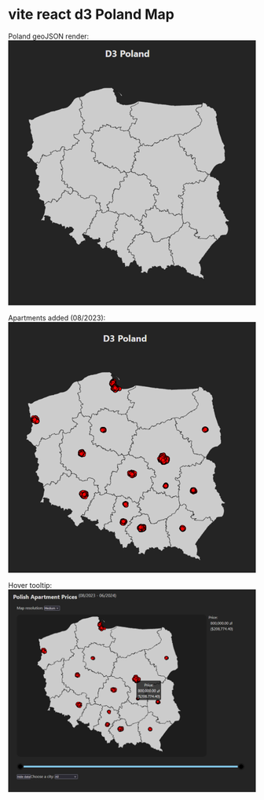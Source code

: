# vite react d3 Poland Map

Poland geoJSON render: <br/>
![Poland geoJSON render](./images/Poland_ss.png "Poland")


Apartments added (08/2023): <br/>
![Added apartments](./images/Apartments-pl.png "Apartments")

Hover tooltip: <br/>
![Hover tooltip](./images/tooltip_show.png "Price")
